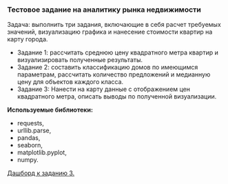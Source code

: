 ### Тестовое задание на аналитику рынка недвижимости

Задача: выполнить три задания, включающие в себя расчет требуемых значений, визуализацию графика и нанесение стоимости квартир на карту города.

* Задание 1: рассчитать среднюю цену квадратного метра квартир и визуализировать полученные результаты.
* Задание 2: составить классификацию домов по имеющимся параметрам, рассчитать количество предложений и медианную цену для объектов каждого класса.
* Задание 3: Нанести на карту данные с отображением цен квадратного метра, описать выводы по полученной визуализации.

**Используемые библиотеки:**
* requests,
* urllib.parse,
* pandas,
* seaborn,
* matplotlib.pyplot,
* numpy.

[Дашборд к заданию 3.](https://public.tableau.com/app/profile/valeryia1682/viz/FlatPricesMinsk/FlatpricesMinsk)
